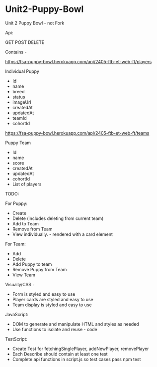 # Unit2-Puppy-Bowl
Unit 2 Puppy Bowl - not Fork

Api:

GET POST DELETE

Contains -

https://fsa-puppy-bowl.herokuapp.com/api/2405-ftb-et-web-ft/players

Individual Puppy
* Id
* name
* breed
* status
* imageUrl
* createdAt
* updatedAt
* teamId
* cohortId

https://fsa-puppy-bowl.herokuapp.com/api/2405-ftb-et-web-ft/teams

Puppy Team
* Id
* name
* score
* createdAt
* updatedAt
* cohortId
* List of players

TODO:

For Puppy:
* Create 
* Delete (includes deleting from current team)
* Add to Team
* Remove from Team
* View individually. - rendered with a card element

For Team:
* Add 
* Delete 
* Add Puppy to team
* Remove Puppy from Team
* View Team

Visually/CSS :
* Form is styled and easy to use
* Player cards are styled and easy to use
* Team display is styled and easy to use

JavaScript:
* DOM to generate and manipulate HTML and styles as needed
* Use functions to isolate and reuse - code

TestScript: 
* Create Test for fetchingSinglePlayer, addNewPlayer, removePlayer
* Each Describe should contain at least one test
* Complete api functions in script.js so test cases pass npm test
